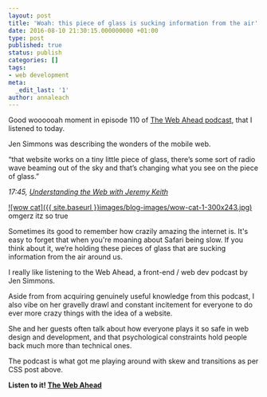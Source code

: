 ```yaml
---
layout: post
title: 'Woah: this piece of glass is sucking information from the air'
date: 2016-08-10 21:30:15.000000000 +01:00
type: post
published: true
status: publish
categories: []
tags:
- web development
meta:
  _edit_last: '1'
author: annaleach
---
```

Good woooooah moment in episode 110 of [The Web Ahead podcast](http://thewebahead.net), that I listened to today.

Jen Simmons was describing the wonders of the mobile web.
> 
“that website works on a tiny little piece of glass, there’s some sort of radio wave beaming out of the sky and that’s changing what you see on the piece of glass.”

_17:45, [Understanding the Web with Jeremy Keith](http://thewebahead.net/110)_

[![wow cat]({{ site.baseurl }}images/blog-images/wow-cat-1-300x243.jpg)](http://annaleach.net/wp-content/uploads/2016/08/wow-cat-1.jpg) omgerz itz so true

Sometimes its good to remember how crazily amazing the internet is. It's easy to forget that when you're moaning about Safari being slow. If you think about it, we’re holding these pieces of glass that are sucking information from the air around us.

I really like listening to the Web Ahead, a front-end / web dev podcast by Jen Simmons.

Aside from from acquiring genuinely useful knowledge from this podcast, I also vibe on her gravelly drawl and constant incitement for everyone to do ever more crazy things with the idea of a website.

She and her guests often talk about how everyone plays it so safe in web design and development, and that psychological constraints hold people back much more than technical ones. 

The podcast is what got me playing around with skew and transitions as per CSS post above.

**Listen to it! [The Web Ahead](http://thewebahead.net/)**
